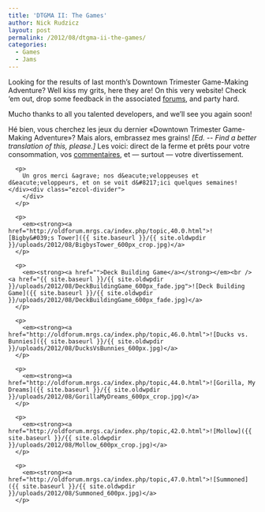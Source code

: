 ```yaml
---
title: 'DTGMA II: The Games'
author: Nick Rudzicz
layout: post
permalink: /2012/08/dtgma-ii-the-games/
categories:
  - Games
  - Jams
---
```

<div class="ezcol ezcol-one-half">
  <p>
    Looking for the results of last month&#8217;s Downtown Trimester Game-Making Adventure? Well kiss my grits, here they are! On this very website! Check &#8216;em out, drop some feedback in the associated <a href="http://oldforum.mrgs.ca/index.php/topic,39.0.html">forums</a>, and party hard.
  </p>
  
  <p>
    Mucho thanks to all you talented developers, and we&#8217;ll see you again soon!</div><div class="ezcol ezcol-one-half ezcol-last">
      <p>
        H&eacute; bien, vous cherchez les jeux du dernier &laquo;Downtown Trimester Game-Making Adventure&raquo;? Mais alors, embrassez mes grains! <em>[Ed. -- Find a better translation of this, please.]</em> Les voici: direct de la ferme et pr&ecirc;ts pour votre consommation, vos <a href="http://oldforum.mrgs.ca/index.php/topic,39.0.html">commentaires</a>, et &#8212; surtout &#8212; votre divertissement.
      </p>
      
      <p>
        Un gros merci &agrave; nos d&eacute;veloppeuses et d&eacute;veloppeurs, et on se voit d&#8217;ici quelques semaines!</div><div class="ezcol-divider">
        </div>
      </p>
      
      <p>
        <em><strong><a href="http://oldforum.mrgs.ca/index.php/topic,40.0.html">![Bigby&#039;s Tower]({{ site.baseurl }}/{{ site.oldwpdir }}/uploads/2012/08/BigbysTower_600px_crop.jpg)</a>
      </p>
      
      <p>
        <em><strong><a href="">Deck Building Game</a></strong></em><br /> <a href="{{ site.baseurl }}/{{ site.oldwpdir }}/uploads/2012/08/DeckBuildingGame_600px_fade.jpg">![Deck Building Game]({{ site.baseurl }}/{{ site.oldwpdir }}/uploads/2012/08/DeckBuildingGame_600px_fade.jpg)</a>
      </p>
      
      <p>
        <em><strong><a href="http://oldforum.mrgs.ca/index.php/topic,46.0.html">![Ducks vs. Bunnies]({{ site.baseurl }}/{{ site.oldwpdir }}/uploads/2012/08/DucksVsBunnies_600px.jpg)</a>
      </p>
      
      <p>
        <em><strong><a href="http://oldforum.mrgs.ca/index.php/topic,44.0.html">![Gorilla, My Dreams]({{ site.baseurl }}/{{ site.oldwpdir }}/uploads/2012/08/GorillaMyDreams_600px_crop.jpg)</a>
      </p>
      
      <p>
        <em><strong><a href="http://oldforum.mrgs.ca/index.php/topic,42.0.html">![Mollow]({{ site.baseurl }}/{{ site.oldwpdir }}/uploads/2012/08/Mollow_600px_crop.jpg)</a>
      </p>
      
      <p>
        <em><strong><a href="http://oldforum.mrgs.ca/index.php/topic,47.0.html">![Summoned]({{ site.baseurl }}/{{ site.oldwpdir }}/uploads/2012/08/Summoned_600px.jpg)</a>
      </p>